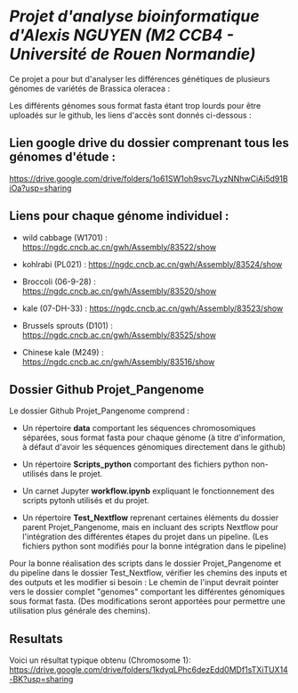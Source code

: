 # _**Projet d'analyse bioinformatique d'Alexis NGUYEN (M2 CCB4 - Université de Rouen Normandie)**_

Ce projet a pour but d'analyser les différences génétiques de plusieurs génomes de variétés de Brassica oleracea :

Les différents génomes sous format fasta étant trop lourds pour être uploadés sur le github, les liens d'accès sont donnés ci-dessous : 

## Lien google drive du dossier comprenant tous les génomes d'étude : 

https://drive.google.com/drive/folders/1o61SW1oh9svc7LyzNNhwCiAi5d91BiOa?usp=sharing

## Liens pour chaque génome individuel : 

* wild cabbage (W1701) : https://ngdc.cncb.ac.cn/gwh/Assembly/83522/show

* kohlrabi (PL021) : https://ngdc.cncb.ac.cn/gwh/Assembly/83524/show

* Broccoli (06-9-28) : https://ngdc.cncb.ac.cn/gwh/Assembly/83520/show

* kale (07-DH-33) : https://ngdc.cncb.ac.cn/gwh/Assembly/83523/show

* Brussels sprouts (D101) : https://ngdc.cncb.ac.cn/gwh/Assembly/83525/show

* Chinese kale (M249) : https://ngdc.cncb.ac.cn/gwh/Assembly/83516/show 

## Dossier Github Projet_Pangenome 

Le dossier Github Projet_Pangenome comprend :

* Un répertoire **data** comportant les séquences chromosomiques séparées, sous format fasta pour chaque génome (à titre d'information, à défaut d'avoir les séquences génomiques directement dans le github)

* Un répertoire **Scripts_python** comportant des fichiers python non-utilisés dans le projet.

* Un carnet Jupyter  **workflow.ipynb** expliquant le fonctionnement des scripts pytonh utilisés et du projet.

* Un répertoire **Test_Nextflow** reprenant certaines éléments du dossier parent Projet_Pangenome, mais en incluant des scripts Nextflow pour l'intégration des différentes étapes du projet dans un pipeline. (Les fichiers python sont modifiés pour la bonne intégration dans le pipeline)

Pour la bonne réalisation des scripts dans le dossier Projet_Pangenome et du pipeline dans le dossier Test_Nextflow, vérifier les chemins des inputs et des outputs et les modifier si besoin : Le chemin de l'input devrait pointer vers le dossier complet "genomes" comportant les différentes génomiques sous format fasta.
(Des modifications seront apportées pour permettre une utilisation plus générale des chemins).

## Resultats
Voici un résultat typique obtenu (Chromosome 1):
https://drive.google.com/drive/folders/1kdyqLPhc6dezEdd0MDf1sTXiTUX14-BK?usp=sharing
